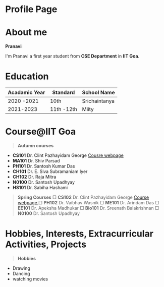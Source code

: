 
# Profile Page

# About me
 **Pranavi**
 
I'm Pranavi a first year student from **CSE Department** in **IIT Goa**.

# Education

|    Acadamic Year            |Standard                         | School Name |
|----------------   |-------------------------------|-----------------------------|
| 2020 -2021  |               10th        |  Srichaintanya    |
|  2021-2023 | 11th -12th     |Miity   |

# Course@IIT Goa

> **Autumn courses**
  - **CS101** Dr. Clint Pazhayidam George  [Cousre webpage](https://clintpgeorge.github.io/cs-101/autumn-2021/)
  - **MA101** Dr. Shiv Parsad
  - **PH101** Dr. Santosh Kumar Das
  - **CH101** Dr. E. Siva Subramaniam Iyer
  - **CH102** Dr. Raja Mitra
  - **N0100**  Dr. Santosh Upadhyay
  - **HS101**  Dr. Sabiha Hashami
  > **Spring Courses**
   &square; **CS102**   Dr. Clint Pazhayidam George [ Course webpage ](https://clintpgeorge.github.io/cs-102/spring-2023/)
  &square; **PH102**  Dr. Vaibhav Wasnik 
  &square; **ME101** Dr. Arindam Das
  &square;  **EE101**   Dr. Apeksha Madhukar
  &square; **Bio101** Dr. Sreenath Balakrishnan
  &square; **N0100**  Dr. Santosh Upadhyay

# Hobbies, Interests, Extracurricular Activities, Projects

> **Hobbies**
- Drawing
- Dancing
- watching movies





